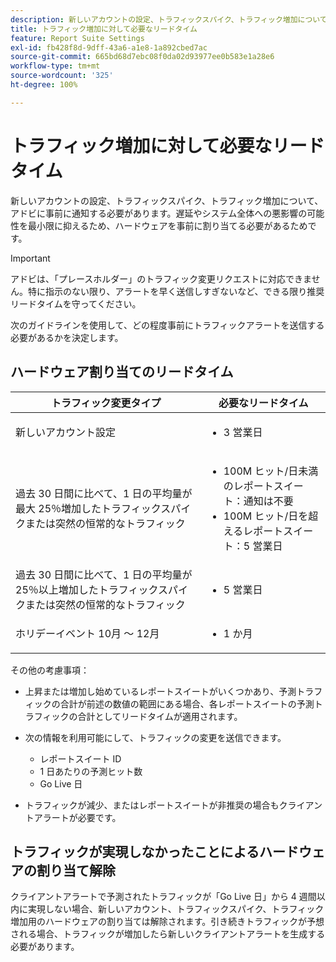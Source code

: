 ```yaml
---
description: 新しいアカウントの設定、トラフィックスパイク、トラフィック増加について、アドビに事前に通知する必要があります。遅延やシステム全体への悪影響の可能性を最小限に抑えるため、ハードウェアを事前に割り当てる必要があるためです。
title: トラフィック増加に対して必要なリードタイム
feature: Report Suite Settings
exl-id: fb428f8d-9dff-43a6-a1e8-1a892cbed7ac
source-git-commit: 665bd68d7ebc08f0da02d93977ee0b583e1a28e6
workflow-type: tm+mt
source-wordcount: '325'
ht-degree: 100%

---
```


# トラフィック増加に対して必要なリードタイム

新しいアカウントの設定、トラフィックスパイク、トラフィック増加について、アドビに事前に通知する必要があります。遅延やシステム全体への悪影響の可能性を最小限に抑えるため、ハードウェアを事前に割り当てる必要があるためです。

>[!IMPORTANT]
>
>アドビは、「プレースホルダー」のトラフィック変更リクエストに対応できません。特に指示のない限り、アラートを早く送信しすぎないなど、できる限り推奨リードタイムを守ってください。

次のガイドラインを使用して、どの程度事前にトラフィックアラートを送信する必要があるかを決定します。

## ハードウェア割り当てのリードタイム


<table id="table_A67CC3B164F740088797BD8913244E47">
 <thead>
  <tr>
   <th colname="col1" class="entry"> トラフィック変更タイプ </th>
   <th colname="col2" class="entry"> 必要なリードタイム </th>
  </tr>
 </thead>
 <tbody>
  <tr>
   <td colname="col1"> 新しいアカウント設定 </td>
   <td colname="col2"> <ul><li>3 営業日</li></ul></td>
  </tr>
  <tr>
   <td colname="col1"> 過去 30 日間に比べて、1 日の平均量が最大 25％増加したトラフィックスパイクまたは突然の恒常的なトラフィック</td>
   <td colname="col2"> <ul><li>100M ヒット/日未満のレポートスイート：通知は不要</li><li>100M ヒット/日を超えるレポートスイート：5 営業日</li></ul></td>
  </tr>
  <tr>
   <td colname="col1"> 過去 30 日間に比べて、1 日の平均量が 25％以上増加したトラフィックスパイクまたは突然の恒常的なトラフィック</td>
   <td colname="col2"> <ul><li>5 営業日</li></ul></td>
  </tr>
  <tr>
   <td colname="col1"> ホリデーイベント 10月 ～ 12月 </td>
   <td colname="col2"> <ul><li>1 か月</li></ul> </td>
  </tr>
 </tbody>
</table>

その他の考慮事項：

* 上昇または増加し始めているレポートスイートがいくつかあり、予測トラフィックの合計が前述の数値の範囲にある場合、各レポートスイートの予測トラフィックの合計としてリードタイムが適用されます。
* 次の情報を利用可能にして、トラフィックの変更を送信できます。

   * レポートスイート ID
   * 1 日あたりの予測ヒット数
   * Go Live 日

* トラフィックが減少、またはレポートスイートが非推奨の場合もクライアントアラートが必要です。

## トラフィックが実現しなかったことによるハードウェアの割り当て解除

クライアントアラートで予測されたトラフィックが「Go Live 日」から 4 週間以内に実現しない場合、新しいアカウント、トラフィックスパイク、トラフィック増加用のハードウェアの割り当ては解除されます。引き続きトラフィックが予想される場合、トラフィックが増加したら新しいクライアントアラートを生成する必要があります。

